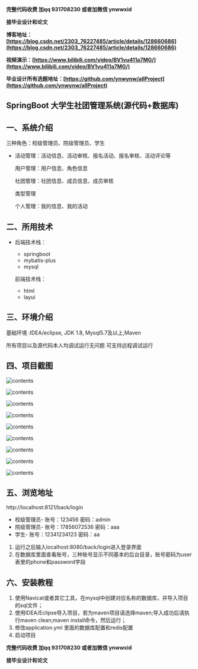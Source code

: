 **完整代码收费  加qq  931708230 或者加微信  ynwwxid**

**接毕业设计和论文**

**博客地址：[https://blog.csdn.net/2303_76227485/article/details/128660686](https://blog.csdn.net/2303_76227485/article/details/128660686)**

**视频演示：[https://www.bilibili.com/video/BV1vu411a7MG/](https://www.bilibili.com/video/BV1vu411a7MG/)**

**毕业设计所有选题地址：[https://github.com/ynwynw/allProject](https://github.com/ynwynw/allProject)**

## SpringBoot  大学生社团管理系统(源代码+数据库)

## 一、系统介绍

三种角色：校级管理员、院级管理员、学生

- 活动管理：活动信息、活动审核、报名活动、报名审核、活动评论等

  用户管理：用户信息、角色信息

  社团管理：社团信息、成员信息、成员审核

  类型管理

  个人管理：我的信息、我的活动

## 二、所用技术

- 后端技术栈：

  - springboot
  - mybatis-plus
  - mysql

  前端技术栈：

  - html
  - layui


## 三、环境介绍

基础环境 :IDEA/eclipse, JDK 1.8, Mysql5.7及以上,Maven

所有项目以及源代码本人均调试运行无问题 可支持远程调试运行

## 四、项目截图

![contents](./picture/picture1.png)

  ![contents](./picture/picture2.png)

  ![contents](./picture/picture3.png)

  ![contents](./picture/picture4.png)

  ![contents](./picture/picture5.png)

  ![contents](./picture/picture6.png)

  ![contents](./picture/picture7.png)

  ![contents](./picture/picture8.png)

![contents](./picture/picture9.png)

## 五、浏览地址

http://localhost:8121/back/login

- 校级管理员- 账号：123456    密码：admin 
- 院级管理员- 账号：17856072536    密码：aaa 
- 学生- 账号：12341234123    密码：aa  

1.  运行之后输入localhost:8080/back/login进入登录界面
2.  在数据库里面查看账号，三种账号显示不同基本的后台目录，账号密码为user表里的phone和password字段

## 六、安装教程

1. 使用Navicat或者其它工具，在mysql中创建对应名称的数据库，并导入项目的sql文件；
2. 使用IDEA/Eclipse导入项目，若为maven项目请选择maven;导入成功后请执行maven clean;maven install命令，然后运行；
3. 修改application.yml 里面的数据库配置和redis配置
4. 启动项目
   	
**完整代码收费  加qq  931708230 或者加微信  ynwwxid**

**接毕业设计和论文**

